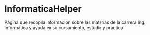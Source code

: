 # InformaticaHelper
Página que recopila información sobre las materias de la carrera Ing. Informática y ayuda en su cursamiento, estudio y práctica
